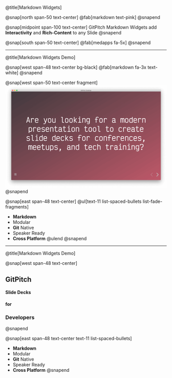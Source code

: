 @title[Markdown Widgets]

@snap[north span-50 text-center]
@fab[markdown text-pink]
@snapend

@snap[midpoint span-100 text-center]
GitPitch Markdown Widgets add
**Interactivity** and **Rich-Content** to any Slide
@snapend

@snap[south span-50 text-center]
@fab[medapps fa-5x]
@snapend

---
@title[Markdown Widgets Demo]

@snap[west span-48 text-center bg-black]
@fab[markdown fa-3x text-white]
@snapend

@snap[west span-50 text-center fragment]
![TOOL](assets/img/tool.png)
@snapend

@snap[east span-48 text-center]
@ul[text-11 list-spaced-bullets list-fade-fragments]
- **Markdown**
- Modular
- **Git** Native
- Speaker Ready
- **Cross Platform**
@ulend
@snapend

---
@title[Markdown Widgets Demo]

@snap[west span-48 text-center]
## GitPitch
#### Slide Decks
#### for
### Developers
@snapend


@snap[east span-48 text-center text-11 list-spaced-bullets]
- **Markdown**
- Modular
- **Git** Native
- Speaker Ready
- **Cross Platform**
@snapend
